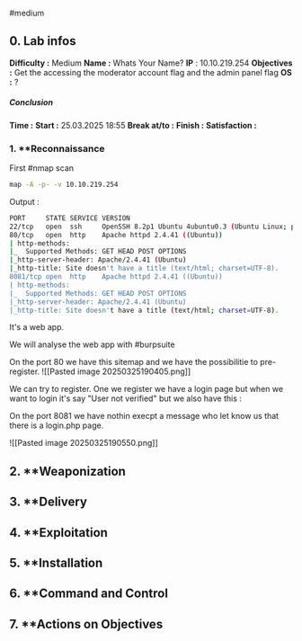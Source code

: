 #medium 

## 0. **Lab infos**

**Difficulty :** Medium
**Name :** Whats Your Name?
**IP** : 10.10.219.254
**Objectives :** Get the accessing the moderator account flag and the admin panel flag
**OS :** ?

##### **Conclusion**
**Time :** 
	**Start :** 25.03.2025 18:55
	**Break at/to :** 
	**Finish :** 
**Satisfaction :**  
### 1. **Reconnaissance

First #nmap scan

```BASH
map -A -p- -v 10.10.219.254
```


Output :

```BASH
PORT     STATE SERVICE VERSION
22/tcp   open  ssh     OpenSSH 8.2p1 Ubuntu 4ubuntu0.3 (Ubuntu Linux; protocol 2.0)
80/tcp   open  http    Apache httpd 2.4.41 ((Ubuntu))
| http-methods: 
|_  Supported Methods: GET HEAD POST OPTIONS
|_http-server-header: Apache/2.4.41 (Ubuntu)
|_http-title: Site doesn't have a title (text/html; charset=UTF-8).
8081/tcp open  http    Apache httpd 2.4.41 ((Ubuntu))
| http-methods: 
|_  Supported Methods: GET HEAD POST OPTIONS
|_http-server-header: Apache/2.4.41 (Ubuntu)
|_http-title: Site doesn't have a title (text/html; charset=UTF-8).
```

It's a web app.

We will analyse the web app with #burpsuite 

On the port 80 we have this sitemap and we have the possibilitie to pre-register.
![[Pasted image 20250325190405.png]]

We can try to register.
One we register we have a login page but when we want to login it's say "User not verified" but we also have this :


On the port 8081 we have nothin execpt a message who let know us that there is a login.php page.

![[Pasted image 20250325190550.png]]


## 2. **Weaponization

## 3. **Delivery

## 4. **Exploitation

## 5. **Installation

## 6. **Command and Control

## 7. **Actions on Objectives